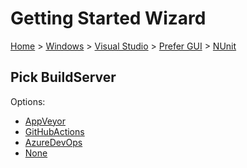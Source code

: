 # Getting Started Wizard

[Home](/docs/wiz/readme.md) > [Windows](Windows.md) > [Visual Studio](Windows_VisualStudio.md) > [Prefer GUI](Windows_VisualStudio_Gui.md) > [NUnit](Windows_VisualStudio_Gui_NUnit.md)

## Pick BuildServer

Options:
 * [AppVeyor](Windows_VisualStudio_Gui_NUnit_AppVeyor.md)
 * [GitHubActions](Windows_VisualStudio_Gui_NUnit_GitHubActions.md)
 * [AzureDevOps](Windows_VisualStudio_Gui_NUnit_AzureDevOps.md)
 * [None](Windows_VisualStudio_Gui_NUnit_None.md)
